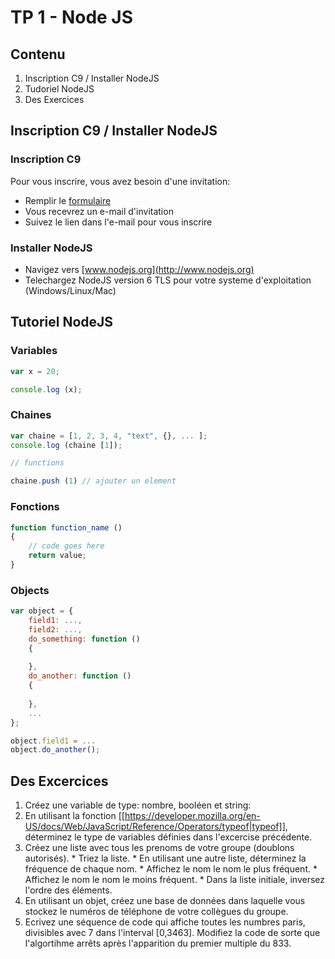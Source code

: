 # TP 1 - Node JS

## Contenu
1. Inscription C9 / Installer NodeJS
2. Tudoriel NodeJS
3. Des Exercices

## Inscription C9 / Installer NodeJS

### Inscription C9
Pour vous inscrire, vous avez besoin d'une invitation:
* Remplir le [formulaire](https://docs.google.com/forms/d/e/1FAIpQLScPsk85MAH9ID-dWYGmnBLendLRfTAjo-ozi-AULiE-JC4Brw/viewform)
* Vous recevrez un e-mail d'invitation
* Suivez le lien dans l'e-mail pour vous inscrire

### Installer NodeJS
* Navigez vers [www.nodejs.org](http://www.nodejs.org)
* Telechargez NodeJS version 6 TLS pour votre systeme d'exploitation (Windows/Linux/Mac)

## Tutoriel NodeJS

### Variables

````js
var x = 20;

console.log (x);
````

### Chaines

````js
var chaine = [1, 2, 3, 4, "text", {}, ... ];
console.log (chaine [1]);

// functions

chaine.push (1) // ajouter un element
````

### Fonctions

````js
function function_name ()
{
    // code goes here
    return value;
}
````

### Objects

````js
var object = {
    field1: ...,
    field2: ...,
    do_something: function ()
    {
        
    },
    do_another: function ()
    {
        
    },
    ...
};

object.field1 = ...
object.do_another();
````

## Des Excercices

  1. Créez une variable de type: nombre, booléen et string:
  2. En utilisant la fonction [[https://developer.mozilla.org/en-US/docs/Web/JavaScript/Reference/Operators/typeof|typeof]], déterminez le type de variables définies dans l'excercise précédente.
  3. Créez une liste avec tous les prenoms de votre groupe (doublons autorisés).
    * Triez la liste.
    * En utilisant une autre liste, déterminez la fréquence de chaque nom.
    * Affichez le nom le nom le plus fréquent.
    * Affichez le nom le nom le moins fréquent.
    * Dans la liste initiale, inversez l'ordre des éléments.
  4. En utilisant un objet, créez une base de données dans laquelle vous stockez le numéros de téléphone de votre collègues du groupe.
  5. Ecrivez une séquence de code qui affiche toutes les numbres paris, divisibles avec 7 dans l'interval [0,3463]. Modifiez la code de sorte que l'algortihme arrêts après l'apparition du premier multiple du 833.
